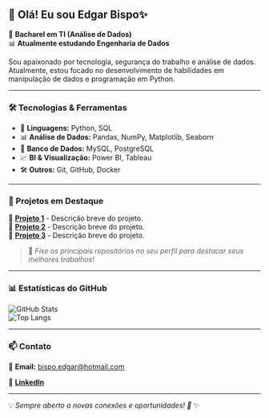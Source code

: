 ## 👋 Olá! Eu sou Edgar Bispo✨

🚀 **Bacharel em TI (Análise de Dados)**  
📊 **Atualmente estudando Engenharia de Dados** 

Sou apaixonado por tecnologia, segurança do trabalho e análise de dados. Atualmente, estou focado no desenvolvimento de habilidades em manipulação de dados e programação em Python.

---

### 🛠️ Tecnologias & Ferramentas

- 📌 **Linguagens:** Python, SQL
- 📊 **Análise de Dados:** Pandas, NumPy, Matplotlib, Seaborn
- 📂 **Banco de Dados:** MySQL, PostgreSQL
- 📈 **BI & Visualização:** Power BI, Tableau
- 🛠️ **Outros:** Git, GitHub, Docker

---

### 🚀 Projetos em Destaque

🔹 [**Projeto 1**](https://github.com/bispoEd/PROJETO1) - Descrição breve do projeto.  
🔹 [**Projeto 2**](https://github.com/bispoEd/PROJETO2) - Descrição breve do projeto.  
🔹 [**Projeto 3**](https://github.com/bispoEd/PROJETO3) - Descrição breve do projeto.  

> 📌 *Fixe os principais repositórios no seu perfil para destacar seus melhores trabalhos!*

---

### 📊 Estatísticas do GitHub

![GitHub Stats](https://github-readme-stats.vercel.app/api?username=bispoEd&show_icons=true&theme=dracula)  
![Top Langs](https://github-readme-stats.vercel.app/api/top-langs/?username=bispoEd&layout=compact&theme=dracula)

---

### 📫 Contato

📧 **Email:** bispo.edgar@hotmail.com

💼 [**LinkedIn**](https://br.linkedin.com/in/edgar-clemente-bispo-468397234)  

---

💡 *Sempre aberto a novas conexões e oportunidades! 🚀*
 ✨
<!--
**bispoEd/bispoEd** is a ✨ _special_ ✨ repository because its `README.md` (this file) appears on your GitHub profile.






Here are some ideas to get you started:

- 🔭 I’m currently working on ...
- 🌱 I’m currently learning ...
- 👯 I’m looking to collaborate on ...
- 🤔 I’m looking for help with ...
- 💬 Ask me about ...
- 📫 How to reach me: ...
- 😄 Pronouns: ...
- ⚡ Fun fact: ...
-->
